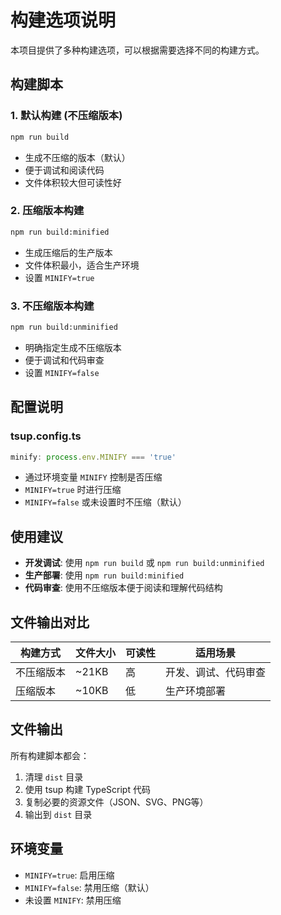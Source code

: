 # 构建选项说明

本项目提供了多种构建选项，可以根据需要选择不同的构建方式。

## 构建脚本

### 1. 默认构建 (不压缩版本)
```bash
npm run build
```
- 生成不压缩的版本（默认）
- 便于调试和阅读代码
- 文件体积较大但可读性好

### 2. 压缩版本构建
```bash
npm run build:minified
```
- 生成压缩后的生产版本
- 文件体积最小，适合生产环境
- 设置 `MINIFY=true`

### 3. 不压缩版本构建
```bash
npm run build:unminified
```
- 明确指定生成不压缩版本
- 便于调试和代码审查
- 设置 `MINIFY=false`

## 配置说明

### tsup.config.ts
```typescript
minify: process.env.MINIFY === 'true'
```
- 通过环境变量 `MINIFY` 控制是否压缩
- `MINIFY=true` 时进行压缩
- `MINIFY=false` 或未设置时不压缩（默认）

## 使用建议

- **开发调试**: 使用 `npm run build` 或 `npm run build:unminified`
- **生产部署**: 使用 `npm run build:minified`
- **代码审查**: 使用不压缩版本便于阅读和理解代码结构

## 文件输出对比

| 构建方式 | 文件大小 | 可读性 | 适用场景 |
|---------|---------|--------|----------|
| 不压缩版本 | ~21KB | 高 | 开发、调试、代码审查 |
| 压缩版本 | ~10KB | 低 | 生产环境部署 |

## 文件输出

所有构建脚本都会：
1. 清理 `dist` 目录
2. 使用 tsup 构建 TypeScript 代码
3. 复制必要的资源文件（JSON、SVG、PNG等）
4. 输出到 `dist` 目录

## 环境变量

- `MINIFY=true`: 启用压缩
- `MINIFY=false`: 禁用压缩（默认）
- 未设置 `MINIFY`: 禁用压缩 